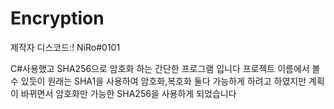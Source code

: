 # Encryption
제작자 디스코드:! NiRo#0101

C#사용했고 SHA256으로 암호화 하는 간단한 프로그램 입니다
프로젝트 이름에서 볼수 있듯이 원래는 SHA1을 사용하여 암호화,복호화 둘다 가능하게 하려고 하였지만 계획이 바뀌면서 암호화만 가능한 SHA256을 사용하게 되었습니다

